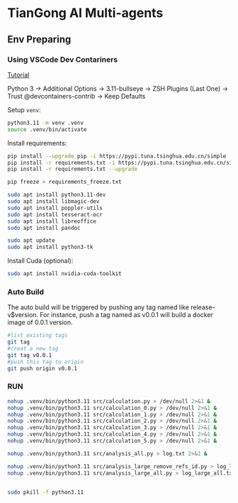 
# TianGong AI Multi-agents

## Env Preparing

### Using VSCode Dev Contariners

[Tutorial](https://code.visualstudio.com/docs/devcontainers/tutorial)

Python 3 -> Additional Options -> 3.11-bullseye -> ZSH Plugins (Last One) -> Trust @devcontainers-contrib -> Keep Defaults

Setup `venv`:

```bash
python3.11 -m venv .venv
source .venv/bin/activate
```

Install requirements:

```bash
pip install --upgrade pip -i https://pypi.tuna.tsinghua.edu.cn/simple
pip install -r requirements.txt -i https://pypi.tuna.tsinghua.edu.cn/simple
pip install -r requirements.txt --upgrade

pip freeze > requirements_freeze.txt
```

```bash
sudo apt install python3.11-dev
sudo apt install libmagic-dev
sudo apt install poppler-utils
sudo apt install tesseract-ocr
sudo apt install libreoffice
sudo apt install pandoc

sudo apt update
sudo apt install python3-tk
```

Install Cuda (optional):

```bash
sudo apt install nvidia-cuda-toolkit
```

### Auto Build

The auto build will be triggered by pushing any tag named like release-v$version. For instance, push a tag named as v0.0.1 will build a docker image of 0.0.1 version.

```bash
#list existing tags
git tag
#creat a new tag
git tag v0.0.1
#push this tag to origin
git push origin v0.0.1
```

### RUN

```bash
nohup .venv/bin/python3.11 src/calculation.py > /dev/null 2>&1 &
nohup .venv/bin/python3.11 src/calculation_0.py > /dev/null 2>&1 &
nohup .venv/bin/python3.11 src/calculation_1.py > /dev/null 2>&1 &
nohup .venv/bin/python3.11 src/calculation_2.py > /dev/null 2>&1 &
nohup .venv/bin/python3.11 src/calculation_3.py > /dev/null 2>&1 &
nohup .venv/bin/python3.11 src/calculation_4.py > /dev/null 2>&1 &
nohup .venv/bin/python3.11 src/calculation_5.py > /dev/null 2>&1 &

nohup .venv/bin/python3.11 src/analysis_all.py > log.txt 2>&1 &

nohup .venv/bin/python3.11 src/analysis_large_remove_refs_id.py > log_large.txt 2>&1 &
nohup .venv/bin/python3.11 src/analysis_large_all.py > log_large_all.txt 2>&1 &


sudo pkill -f python3.11
```
